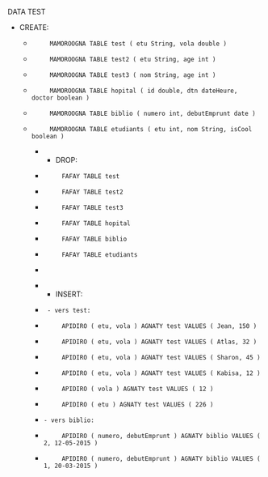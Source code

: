 DATA TEST
* CREATE:

  *          MAMOROOGNA TABLE test ( etu String, vola double )
  *          MAMOROOGNA TABLE test2 ( etu String, age int )
  *          MAMOROOGNA TABLE test3 ( nom String, age int )
  *          MAMOROOGNA TABLE hopital ( id double, dtn dateHeure, doctor boolean )
  *          MAMOROOGNA TABLE biblio ( numero int, debutEmprunt date )
  *          MAMOROOGNA TABLE etudiants ( etu int, nom String, isCool boolean )

    * * DROP:
    *          FAFAY TABLE test
    *          FAFAY TABLE test2
    *          FAFAY TABLE test3
    *          FAFAY TABLE hopital
    *          FAFAY TABLE biblio
    *          FAFAY TABLE etudiants
    * <p>
    * * INSERT:
    *      - vers test:
    *          APIDIRO ( etu, vola ) AGNATY test VALUES ( Jean, 150 )
    *          APIDIRO ( etu, vola ) AGNATY test VALUES ( Atlas, 32 )
    *          APIDIRO ( etu, vola ) AGNATY test VALUES ( Sharon, 45 )
    *          APIDIRO ( etu, vola ) AGNATY test VALUES ( Kabisa, 12 )
    *          APIDIRO ( vola ) AGNATY test VALUES ( 12 )
    *          APIDIRO ( etu ) AGNATY test VALUES ( 226 )
    *     - vers biblio:
    *          APIDIRO ( numero, debutEmprunt ) AGNATY biblio VALUES ( 2, 12-05-2015 )
    *          APIDIRO ( numero, debutEmprunt ) AGNATY biblio VALUES ( 1, 20-03-2015 )